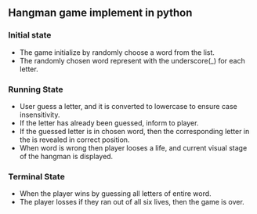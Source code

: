 ## Hangman game implement in python
### Initial state
* The game initialize by randomly choose a word from the list.
* The randomly chosen word represent with the underscore(_) for each letter.
### Running State
* User guess a letter, and it is converted to lowercase to ensure case insensitivity.
* If the letter has already been guessed, inform to player.
* If the guessed letter is in chosen word, then the corresponding letter in the is revealed in correct position.
* When word is wrong then player looses a life, and current visual stage of the hangman is displayed.
### Terminal State
* When the player wins by guessing all letters of entire word.
* The player losses if they ran out of all six lives, then the game is over.
